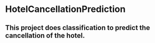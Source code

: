 # HotelCancellationPrediction
## This project does classification to predict the cancellation of the hotel.
